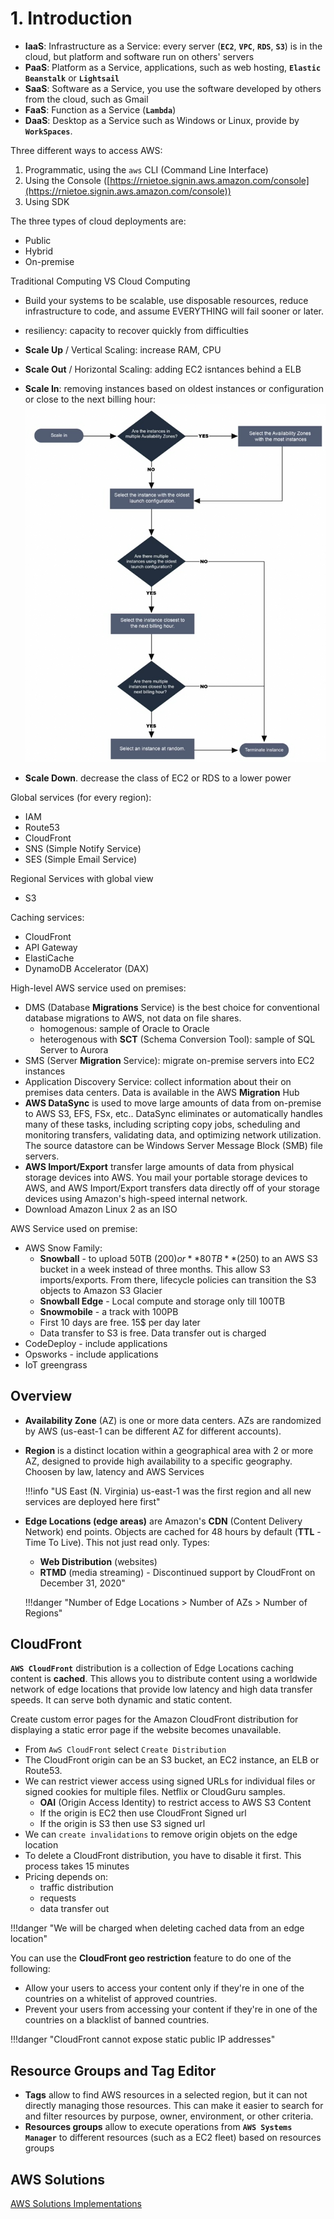 # 1. Introduction

* **IaaS**: Infrastructure as a Service: every server (**`EC2`**, **`VPC`**, **`RDS`**, **`S3`**) is in the cloud, but platform and software run on others' servers
* **PaaS**: Platform as a Service, applications, such as web hosting, **`Elastic Beanstalk`** or **`Lightsail`** 
* **SaaS**: Software as a Service, you use the software developed by others from the cloud, such as Gmail
* **FaaS**: Function as a Service (**`Lambda`**)
* **DaaS**: Desktop as a Service such as Windows or Linux, provide by **`WorkSpaces`**.

 Three different ways to access AWS:

 1. Programmatic, using the `aws` CLI (Command Line Interface)
 2. Using the Console ([https://rnietoe.signin.aws.amazon.com/console](https://rnietoe.signin.aws.amazon.com/console))
 3. Using SDK 

The three types of cloud deployments are:

* Public
* Hybrid
* On-premise

Traditional Computing VS Cloud Computing

* Build your systems to be scalable, use disposable resources, reduce infrastructure to code, and assume EVERYTHING will fail sooner or later.
* resiliency: capacity to recover quickly from difficulties
* **Scale Up** / Vertical Scaling: increase RAM, CPU
* **Scale Out** / Horizontal Scaling: adding EC2 isntances behind a ELB
* **Scale In**: removing instances based on oldest instances or configuration or close to the next billing hour:
    ![](img/scale-in.png)
    
* **Scale Down**. decrease the class of EC2 or RDS to a lower power
    
Global services (for every region):

* IAM
* Route53
* CloudFront
* SNS (Simple Notify Service)
* SES (Simple Email Service)

Regional Services with global view

* S3

Caching services:

* CloudFront
* API Gateway
* ElastiCache
* DynamoDB Accelerator (DAX)

High-level AWS service used on premises:

* DMS (Database **Migrations** Service) is the best choice for conventional database migrations to AWS, not data on file shares.
    * homogenous: sample of Oracle to Oracle
    * heterogenous with **SCT** (Schema Conversion Tool): sample of SQL Server to Aurora
* SMS (Server **Migration** Service): migrate on-premise servers into EC2 instances
* Application Discovery Service: collect information about their on premises data centers. Data is available in the AWS **Migration** Hub
* **AWS DataSync** is used to move large amounts of data from on-premise to AWS S3, EFS, FSx, etc.. DataSync eliminates or automatically handles many of these tasks, including scripting copy jobs, scheduling and monitoring transfers, validating data, and optimizing network utilization. The source datastore can be Windows Server Message Block (SMB) file servers.
* **AWS Import/Export** transfer large amounts of data from physical storage devices into AWS. You mail your portable storage devices to AWS, and AWS Import/Export transfers data directly off of your storage devices using Amazon's high-speed internal network.
* Download Amazon Linux 2 as an ISO

AWS Service used on premise:

* AWS Snow Family:
    * **Snowball** - to upload 50TB (200$) or **80TB** (250$) to an AWS S3 bucket in a week instead of three months. This allow S3 imports/exports. From there, lifecycle policies can transition the S3 objects to Amazon S3 Glacier
    * **Snowball Edge** - Local compute and storage only till 100TB
    * **Snowmobile** - a track with 100PB
    * First 10 days are free. 15$ per day later
    * Data transfer to S3 is free. Data transfer out is charged
* CodeDeploy - include applications
* Opsworks - include applications
* IoT greengrass

## Overview

* **Availability Zone** (AZ) is one or more data centers. AZs are randomized by AWS (us-east-1 can be different AZ for different accounts). 
* **Region** is a distinct location within a geographical area with 2 or more AZ, designed to provide high availability to a specific geography. Choosen by law, latency and AWS Services

    !!!info "US East (N. Virginia) us-east-1 was the first region and all new services are deployed here first" 

* **Edge Locations (edge areas)** are Amazon's **CDN** (Content Delivery Network) end points. Objects are cached for 48 hours by default (**TTL** - Time To Live). This not just read only. Types:
    * **Web Distribution** (websites)
    * **RTMD** (media streaming) - Discontinued support by CloudFront on December 31, 2020"

    !!!danger "Number of Edge Locations > Number of AZs > Number of Regions"

## CloudFront

**`AWS CloudFront`** distribution is a collection of Edge Locations caching content is **cached**. This allows you to distribute content using a worldwide network of edge locations that provide low latency and high data transfer speeds. It can serve both dynamic and static content.

Create custom error pages for the Amazon CloudFront distribution for displaying a static error page if the website becomes unavailable.

* From `AwS CloudFront` select `Create Distribution`
* The CloudFront origin can be an S3 bucket, an EC2 instance, an ELB or Route53.
* We can restrict viewer access using signed URLs for individual files or signed cookies for multiple files. Netflix or CloudGuru samples. 
    * **OAI** (Origin Access Identity) to restrict access to AWS S3 Content
    * If the origin is EC2 then use CloudFront Signed url 
    * If the origin is S3 then use S3 signed url 
* We can `create invalidations` to remove origin objets on the edge location
* To delete a CloudFront distribution, you have to disable it first. This process takes 15 minutes	
* Pricing depends on:
    * traffic distribution
    * requests
    * data transfer out

!!!danger "We will be charged when deleting cached data from an edge location"

You can use the **CloudFront geo restriction** feature to do one of the following:

* Allow your users to access your content only if they're in one of the countries on a whitelist of approved countries.
* Prevent your users from accessing your content if they're in one of the countries on a blacklist of banned countries.

!!!danger "CloudFront cannot expose static public IP addresses"
    
## Resource Groups and Tag Editor

* **Tags** allow to find AWS resources in a selected region, but it can not directly managing those resources. This can make it easier to search for and filter resources by purpose, owner, environment, or other criteria.
* **Resources groups** allow to execute operations from **`AWS Systems Manager`** to different resources (such as a EC2 fleet) based on resources groups

## AWS Solutions

[AWS Solutions Implementations](https://aws.amazon.com/solutions/implementations/?solutions-all.sort-by=item.additionalFields.sortDate&solutions-all.sort-order=desc)
